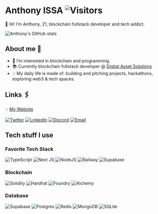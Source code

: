 # Anthony ISSA ![Visitors](https://visitor-badge.laobi.icu/badge?page_id=anthonyissa.readme)

👋 Hi! I’m Anthony, 21, blockchain fullstack developer and tech addict.

![Anthony's GitHub stats](https://github-readme-stats.vercel.app/api?username=anthonyissa&show_icons=true&theme=jolly) 

## About me 🤔
- 👀 I’m interested in blockchain and programming.
- 📚 Currently blockchain fullstack developer @ [Digital Asset Solutions](https://digitalassetsolutions.fr/)
- 💡 My daily life is made of: building and pitching projects, hackathons, exploring web3 & tech spaces.

## Links 🖇️

💡 [My Website](https://www.anthony-issa.com/) <br><br>
[![Twitter](https://img.shields.io/badge/Twitter-lightblue?logo=twitter)](https://x.com/anthonyissa_)
[![LinkedIn](https://img.shields.io/badge/linkedin-%230077B5.svg?logo=linkedin&logoColor=white)](https://www.linkedin.com/in/anthony-issa-0081a11bb/)
[![Discord](https://img.shields.io/badge/Discord-white?logo=discord)](https://discord.com/users/229511387859255306)
[![Email](https://img.shields.io/badge/Email-D14836?logo=gmail&logoColor=white)](mailto:anthony.issa@hotmail.fr)

## Tech stuff I use

### Favorite Tech Stack

![TypeScript](https://img.shields.io/badge/Typescript-%23007ACC.svg?logo=typescript&logoColor=white)
![Next JS](https://img.shields.io/badge/Next-black?logo=next.js&logoColor=white)
![NodeJS](https://img.shields.io/badge/node.js-6DA55F?logo=node.js&logoColor=white)
![Railway](https://img.shields.io/badge/Railway-purple?logo=railway&logoColor=white)
![Supabase](https://img.shields.io/badge/Supabase-1c1c1c?logo=supabase&logoColor=6ad08c)

### Blockchain

![Solidity](https://img.shields.io/badge/Solidity-232336?logo=solidity&logoColor=387aa6)
![Hardhat](https://img.shields.io/badge/Hardhat-yellow?logo=hardhat&logoColor=white)
![Foundry](https://img.shields.io/badge/Foundry-black?logo=foundry&logoColor=white)
![Alchemy](https://img.shields.io/badge/Alchemy-darkblue?logo=alchemy&logoColor=white)

### Database

![Supabase](https://img.shields.io/badge/Supabase-1c1c1c?logo=supabase&logoColor=6ad08c)
![Postgres](https://img.shields.io/badge/postgres-%23316192.svg?logo=postgresql&logoColor=white)
![Redis](https://img.shields.io/badge/redis-%23DD0031.svg?logo=redis&logoColor=white)
![MongoDB](https://img.shields.io/badge/MongoDB-%234ea94b.svg?logo=mongodb&logoColor=white)
![SQLite](https://img.shields.io/badge/sqlite-%2307405e.svg?logo=sqlite&logoColor=white)

<!---
MadderStone/MadderStone is a ✨ special ✨ repository because its `README.md` (this file) appears on your GitHub profile.
You can click the Preview link to take a look at your changes.
--->
